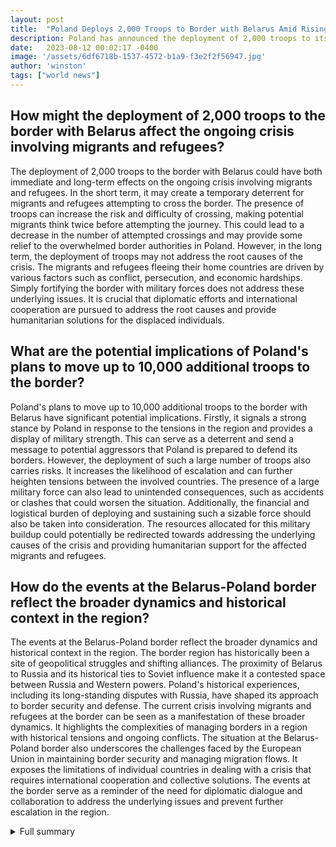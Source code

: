 ```yaml
---
layout: post
title:  "Poland Deploys 2,000 Troops to Border with Belarus Amid Rising Tensions"
description: Poland has announced the deployment of 2,000 troops to its border with Belarus in response to rising tensions in the region. The decision comes as concerns grow over the presence of Russian mercenaries from Wagner in Belarus.
date:   2023-08-12 00:02:17 -0400
image: '/assets/6df6718b-1537-4572-b1a9-f3e2f2f56947.jpg'
author: 'winston'
tags: ["world news"]
---
```


## How might the deployment of 2,000 troops to the border with Belarus affect the ongoing crisis involving migrants and refugees?
The deployment of 2,000 troops to the border with Belarus could have both immediate and long-term effects on the ongoing crisis involving migrants and refugees. In the short term, it may create a temporary deterrent for migrants and refugees attempting to cross the border. The presence of troops can increase the risk and difficulty of crossing, making potential migrants think twice before attempting the journey. This could lead to a decrease in the number of attempted crossings and may provide some relief to the overwhelmed border authorities in Poland. However, in the long term, the deployment of troops may not address the root causes of the crisis. The migrants and refugees fleeing their home countries are driven by various factors such as conflict, persecution, and economic hardships. Simply fortifying the border with military forces does not address these underlying issues. It is crucial that diplomatic efforts and international cooperation are pursued to address the root causes and provide humanitarian solutions for the displaced individuals.

## What are the potential implications of Poland's plans to move up to 10,000 additional troops to the border?
Poland's plans to move up to 10,000 additional troops to the border with Belarus have significant potential implications. Firstly, it signals a strong stance by Poland in response to the tensions in the region and provides a display of military strength. This can serve as a deterrent and send a message to potential aggressors that Poland is prepared to defend its borders. However, the deployment of such a large number of troops also carries risks. It increases the likelihood of escalation and can further heighten tensions between the involved countries. The presence of a large military force can also lead to unintended consequences, such as accidents or clashes that could worsen the situation. Additionally, the financial and logistical burden of deploying and sustaining such a sizable force should also be taken into consideration. The resources allocated for this military buildup could potentially be redirected towards addressing the underlying causes of the crisis and providing humanitarian support for the affected migrants and refugees.

## How do the events at the Belarus-Poland border reflect the broader dynamics and historical context in the region?
The events at the Belarus-Poland border reflect the broader dynamics and historical context in the region. The border region has historically been a site of geopolitical struggles and shifting alliances. The proximity of Belarus to Russia and its historical ties to Soviet influence make it a contested space between Russia and Western powers. Poland's historical experiences, including its long-standing disputes with Russia, have shaped its approach to border security and defense. The current crisis involving migrants and refugees at the border can be seen as a manifestation of these broader dynamics. It highlights the complexities of managing borders in a region with historical tensions and ongoing conflicts. The situation at the Belarus-Poland border also underscores the challenges faced by the European Union in maintaining border security and managing migration flows. It exposes the limitations of individual countries in dealing with a crisis that requires international cooperation and collective solutions. The events at the border serve as a reminder of the need for diplomatic dialogue and collaboration to address the underlying issues and prevent further escalation in the region.

<details>
  <summary>Full summary</summary>
Poland has announced the deployment of 2,000 troops to its border with Belarus in response to rising tensions in the region. The decision comes as concerns grow over the presence of Russian mercenaries from Wagner in Belarus.<br><br>The deployment, which is double the original request made by the country's Border Guard, aims to address Poland's concerns about the border area and recent developments. Belarus borders Poland to the west, Russia to the east, and Ukraine to the south, making it a strategic location for military activities.<br><br>In addition to the initial deployment, Poland also plans to move up to 10,000 additional troops to the border with Belarus. This significant reinforcement will support the border guard force, with 4,000 soldiers directly supporting the Border Guard and another 6,000 soldiers being kept in reserve.<br><br>The purpose of moving the army closer to the border is not only to strengthen the country's defense but also to scare away potential aggressors. President Lukashenko of Belarus has claimed to be restraining Wagner fighters who allegedly have intentions to attack Poland.<br><br>The border region has been experiencing a crisis involving migrants and refugees attempting to cross into Poland. Poland has seen an increase in the number of undocumented people trying to cross the Polish-Belarusian border this year, with approximately 19,000 attempted crossings. The crisis is believed to have been stoked by Lukashenko, who has been accused of encouraging migrants to fly to Minsk and then pushing them towards the border with Poland.<br><br>In response to the crisis, Poland has strengthened its border fence and closed crossings. Polish border guards have used water cannons and tear gas to turn back stone-throwing migrants. Tragically, several migrants trapped at the border have died in freezing conditions.<br><br>The situation at the Belarus-Poland border has become the biggest challenge to the European Union's borders since 2015. The EU is planning additional sanctions against Belarus for its role in the crisis. Outgoing German Chancellor Angela Merkel has discussed the situation with both Lukashenko and Russian President Vladimir Putin.<br><br>The fate of the migrants remains uncertain as the political standoff continues. With tensions rising in the area due to Russia's war in Ukraine and the presence of Russian mercenaries in Belarus, the situation at the border is highly volatile and unpredictable.<br><br>On a broader scale, the events unfolding at the Belarus-Poland border are a testament to the complex relationships and historical context in the region. The creation of NATO in 1949 marked a significant milestone in the collective defense against external threats. Today, the expansion of NATO membership to include former Soviet states reflects the ongoing efforts to maintain stability and deter aggression.<br><br>As we closely monitor the developments at the Belarus-Poland border, it is clear that the ramifications extend beyond regional dynamics. The international community must work together to find a resolution that safeguards the well-being of the migrants and addresses the underlying tensions in the region.
</details>
